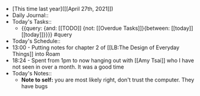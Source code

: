 - [This time last year]([[April 27th, 2021]])
- Daily Journal::
- Today's Tasks::
    - {{query: {and: [[TODO]] {not: [[Overdue Tasks]]}{between: [[today]] [[today]]}}}} #query
- Today's Schedule::
- 13:00 - Putting notes for chapter 2 of [[LB:The Design of Everyday Things]] into Roam
- 18:24 - Spent from 1pm to now hanging out with [[Amy Tsai]] who I have not seen in over a month. It was a good time
- Today's Notes::
    - **Note to self:** you are most likely right, don't trust the computer. They have bugs
